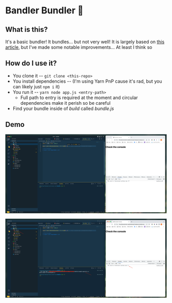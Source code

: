 # Bandler Bundler 🧺

## What is this?

It's a basic bundler! It bundles... but not very well! It is largely based on [this article](https://dev.to/iggredible/bundle-your-javascript-code-from-scratch-3dpo), but I've made some notable improvements... At least I think so

## How do I use it?

- You clone it -- `git clone <this-repo>`
- You install dependencies -- (I'm using Yarn PnP cause it's rad, but you can likely just `npm i` it)
- You run it -- `yarn node app.js <entry-path>`
  - Full path to entry is required at the moment and circular dependencies make it perish so be careful
- Find your bundle inside of _build_ called _bundle.js_

## Demo

![Before](meta/before.png)

![After](meta/after.png)
